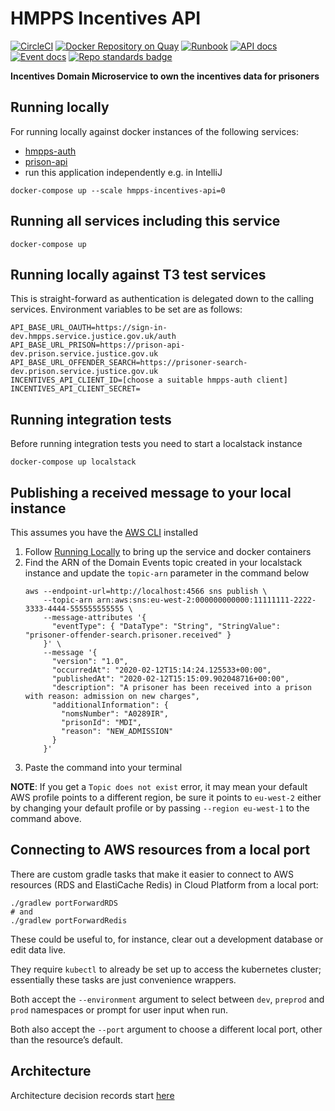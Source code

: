 # HMPPS Incentives API

[![CircleCI](https://circleci.com/gh/ministryofjustice/hmpps-incentives-api/tree/main.svg?style=svg)](https://circleci.com/gh/ministryofjustice/hmpps-incentives-api)
[![Docker Repository on Quay](https://quay.io/repository/hmpps/hmpps-incentives-api/status "Docker Repository on Quay")](https://quay.io/repository/hmpps/hmpps-incentives-api)
[![Runbook](https://img.shields.io/badge/runbook-view-172B4D.svg?logo=confluence)](https://dsdmoj.atlassian.net/wiki/spaces/NOM/pages/1739325587/DPS+Runbook)
[![API docs](https://img.shields.io/badge/API_docs_-view-85EA2D.svg?logo=swagger)](https://incentives-api-dev.hmpps.service.justice.gov.uk/webjars/swagger-ui/index.html?configUrl=/v3/api-docs)
[![Event docs](https://img.shields.io/badge/Event_docs-view-85EA2D.svg)](https://studio.asyncapi.com/?url=https://raw.githubusercontent.com/ministryofjustice/hmpps-incentives-api/main/async-api.yml)
[![Repo standards badge](https://img.shields.io/badge/dynamic/json?color=blue&style=flat&logo=github&label=MoJ%20Compliant&query=%24.data%5B%3F%28%40.name%20%3D%3D%20%22hmpps-incentives-api%22%29%5D.status&url=https%3A%2F%2Foperations-engineering-reports.cloud-platform.service.justice.gov.uk%2Fgithub_repositories)](https://operations-engineering-reports.cloud-platform.service.justice.gov.uk/github_repositories#hmpps-incentives-api "Link to report")

**Incentives Domain Microservice to own the incentives data for prisoners**

## Running locally

For running locally against docker instances of the following services:
- [hmpps-auth](https://github.com/ministryofjustice/hmpps-auth)
- [prison-api](https://github.com/ministryofjustice/prison-api)
- run this application independently e.g. in IntelliJ

`docker-compose up --scale hmpps-incentives-api=0`

## Running all services including this service

`docker-compose up`

## Running locally against T3 test services

This is straight-forward as authentication is delegated down to the calling services.
Environment variables to be set are as follows:

```
API_BASE_URL_OAUTH=https://sign-in-dev.hmpps.service.justice.gov.uk/auth
API_BASE_URL_PRISON=https://prison-api-dev.prison.service.justice.gov.uk
API_BASE_URL_OFFENDER_SEARCH=https://prisoner-search-dev.prison.service.justice.gov.uk
INCENTIVES_API_CLIENT_ID=[choose a suitable hmpps-auth client]
INCENTIVES_API_CLIENT_SECRET=
```

## Running integration tests

Before running integration tests you need to start a localstack instance

`docker-compose up localstack`

## Publishing a received message to your local instance

This assumes you have the [AWS CLI](https://aws.amazon.com/cli/) installed

1. Follow [Running Locally](#running-locally) to bring up the service and docker containers
2. Find the ARN of the Domain Events topic created in your localstack instance and update the `topic-arn` parameter in the command below
    ```shell
    aws --endpoint-url=http://localhost:4566 sns publish \
        --topic-arn arn:aws:sns:eu-west-2:000000000000:11111111-2222-3333-4444-555555555555 \
        --message-attributes '{
          "eventType": { "DataType": "String", "StringValue": "prisoner-offender-search.prisoner.received" }
        }' \
        --message '{
          "version": "1.0",
          "occurredAt": "2020-02-12T15:14:24.125533+00:00",
          "publishedAt": "2020-02-12T15:15:09.902048716+00:00",
          "description": "A prisoner has been received into a prison with reason: admission on new charges",
          "additionalInformation": {
            "nomsNumber": "A0289IR",
            "prisonId": "MDI",
            "reason": "NEW_ADMISSION"
          }
        }'
    ```
3. Paste the command into your terminal

**NOTE**: If you get a `Topic does not exist` error, it may mean your default AWS profile points to a different region,
be sure it points to `eu-west-2` either by changing your default profile or by passing `--region eu-west-1` to the
command above.

## Connecting to AWS resources from a local port

There are custom gradle tasks that make it easier to connect to AWS resources (RDS and ElastiCache Redis)
in Cloud Platform from a local port:

```shell
./gradlew portForwardRDS
# and
./gradlew portForwardRedis
```

These could be useful to, for instance, clear out a development database or edit data live.

They require `kubectl` to already be set up to access the kubernetes cluster;
essentially these tasks are just convenience wrappers.

Both accept the `--environment` argument to select between `dev`, `preprod` and `prod` namespaces
or prompt for user input when run.

Both also accept the `--port` argument to choose a different local port, other than the resource’s default.

## Architecture

Architecture decision records start [here](doc/architecture/decisions/0001-use-adr.md)
